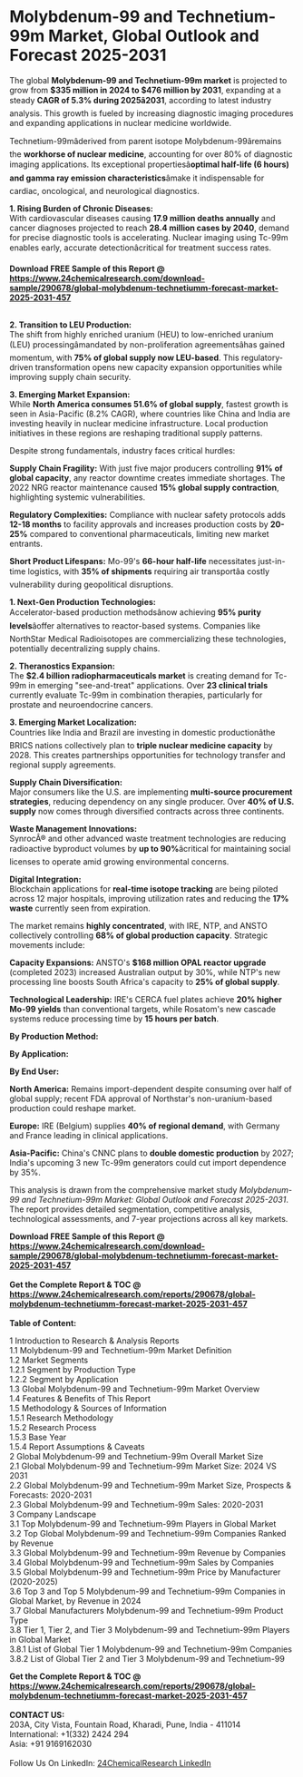 <h1>Molybdenum-99 and Technetium-99m Market, Global Outlook and Forecast 2025-2031</h1><p>The global <strong>Molybdenum-99 and Technetium-99m market</strong> is projected to grow from <strong>$335 million in 2024 to $476 million by 2031</strong>, expanding at a steady <strong>CAGR of 5.3% during 2025â2031</strong>, according to latest industry analysis. This growth is fueled by increasing diagnostic imaging procedures and expanding applications in nuclear medicine worldwide.</p><p>Technetium-99mâderived from parent isotope Molybdenum-99âremains the <strong>workhorse of nuclear medicine</strong>, accounting for over 80% of diagnostic imaging applications. Its exceptional propertiesâ<strong>optimal half-life (6 hours) and gamma ray emission characteristics</strong>âmake it indispensable for cardiac, oncological, and neurological diagnostics.</p><p><strong>1. Rising Burden of Chronic Diseases:</strong><br>
With cardiovascular diseases causing <strong>17.9 million deaths annually</strong> and cancer diagnoses projected to reach <strong>28.4 million cases by 2040</strong>, demand for precise diagnostic tools is accelerating. Nuclear imaging using Tc-99m enables early, accurate detectionâcritical for treatment success rates.</p><div><b>Download FREE Sample of this Report @ 
            <a href="https://www.24chemicalresearch.com/download-sample/290678/global-molybdenum-technetiumm-forecast-market-2025-2031-457">
            https://www.24chemicalresearch.com/download-sample/290678/global-molybdenum-technetiumm-forecast-market-2025-2031-457</a></b></div><br><p><strong>2. Transition to LEU Production:</strong><br>
The shift from highly enriched uranium (HEU) to low-enriched uranium (LEU) processingâmandated by non-proliferation agreementsâhas gained momentum, with <strong>75% of global supply now LEU-based</strong>. This regulatory-driven transformation opens new capacity expansion opportunities while improving supply chain security.</p><p><strong>3. Emerging Market Expansion:</strong><br>
While <strong>North America consumes 51.6% of global supply</strong>, fastest growth is seen in Asia-Pacific (8.2% CAGR), where countries like China and India are investing heavily in nuclear medicine infrastructure. Local production initiatives in these regions are reshaping traditional supply patterns.</p><p>Despite strong fundamentals, industry faces critical hurdles:</p><p><strong>Supply Chain Fragility:</strong> With just five major producers controlling <strong>91% of global capacity</strong>, any reactor downtime creates immediate shortages. The 2022 NRG reactor maintenance caused <strong>15% global supply contraction</strong>, highlighting systemic vulnerabilities.</p><p><strong>Regulatory Complexities:</strong> Compliance with nuclear safety protocols adds <strong>12-18 months</strong> to facility approvals and increases production costs by <strong>20-25%</strong> compared to conventional pharmaceuticals, limiting new market entrants.</p><p><strong>Short Product Lifespans:</strong> Mo-99's <strong>66-hour half-life</strong> necessitates just-in-time logistics, with <strong>35% of shipments</strong> requiring air transportâa costly vulnerability during geopolitical disruptions.</p><p><strong>1. Next-Gen Production Technologies:</strong><br>
Accelerator-based production methodsânow achieving <strong>95% purity levels</strong>âoffer alternatives to reactor-based systems. Companies like NorthStar Medical Radioisotopes are commercializing these technologies, potentially decentralizing supply chains.</p><p><strong>2. Theranostics Expansion:</strong><br>
The <strong>$2.4 billion radiopharmaceuticals market</strong> is creating demand for Tc-99m in emerging "see-and-treat" applications. Over <strong>23 clinical trials</strong> currently evaluate Tc-99m in combination therapies, particularly for prostate and neuroendocrine cancers.</p><p><strong>3. Emerging Market Localization:</strong><br>
Countries like India and Brazil are investing in domestic productionâthe BRICS nations collectively plan to <strong>triple nuclear medicine capacity</strong> by 2028. This creates partnerships opportunities for technology transfer and regional supply agreements.</p><p><strong>Supply Chain Diversification:</strong><br>
	Major consumers like the U.S. are implementing <strong>multi-source procurement strategies</strong>, reducing dependency on any single producer. Over <strong>40% of U.S. supply</strong> now comes through diversified contracts across three continents.</p><p><strong>Waste Management Innovations:</strong><br>
	SynrocÂ® and other advanced waste treatment technologies are reducing radioactive byproduct volumes by <strong>up to 90%</strong>âcritical for maintaining social licenses to operate amid growing environmental concerns.</p><p><strong>Digital Integration:</strong><br>
	Blockchain applications for <strong>real-time isotope tracking</strong> are being piloted across 12 major hospitals, improving utilization rates and reducing the <strong>17% waste</strong> currently seen from expiration.</p><p>The market remains <strong>highly concentrated</strong>, with IRE, NTP, and ANSTO collectively controlling <strong>68% of global production capacity</strong>. Strategic movements include:</p><p><strong>Capacity Expansions:</strong> ANSTO's <strong>$168 million OPAL reactor upgrade</strong> (completed 2023) increased Australian output by 30%, while NTP's new processing line boosts South Africa's capacity to <strong>25% of global supply</strong>.</p><p><strong>Technological Leadership:</strong> IRE's CERCA fuel plates achieve <strong>20% higher Mo-99 yields</strong> than conventional targets, while Rosatom's new cascade systems reduce processing time by <strong>15 hours per batch</strong>.</p><p><strong>By Production Method:</strong></p><p><strong>By Application:</strong></p><p><strong>By End User:</strong></p><p><strong>North America:</strong> Remains import-dependent despite consuming over half of global supply; recent FDA approval of Northstar's non-uranium-based production could reshape market.</p><p><strong>Europe:</strong> IRE (Belgium) supplies <strong>40% of regional demand</strong>, with Germany and France leading in clinical applications.</p><p><strong>Asia-Pacific:</strong> China's CNNC plans to <strong>double domestic production</strong> by 2027; India's upcoming 3 new Tc-99m generators could cut import dependence by 35%.</p><p>This analysis is drawn from the comprehensive market study <em>Molybdenum-99 and Technetium-99m Market: Global Outlook and Forecast 2025-2031</em>. The report provides detailed segmentation, competitive analysis, technological assessments, and 7-year projections across all key markets.</p><div><b>Download FREE Sample of this Report @ 
            <a href="https://www.24chemicalresearch.com/download-sample/290678/global-molybdenum-technetiumm-forecast-market-2025-2031-457">
            https://www.24chemicalresearch.com/download-sample/290678/global-molybdenum-technetiumm-forecast-market-2025-2031-457</a></b></div><br><div><b>Get the Complete Report & TOC @ 
            <a href="https://www.24chemicalresearch.com/reports/290678/global-molybdenum-technetiumm-forecast-market-2025-2031-457">
            https://www.24chemicalresearch.com/reports/290678/global-molybdenum-technetiumm-forecast-market-2025-2031-457</a></b></div><br>
            <b>Table of Content:</b><p>1 Introduction to Research & Analysis Reports<br />
 1.1 Molybdenum-99 and Technetium-99m Market Definition<br />
 1.2 Market Segments<br />
 1.2.1 Segment by Production Type<br />
 1.2.2 Segment by Application<br />
 1.3 Global Molybdenum-99 and Technetium-99m Market Overview<br />
 1.4 Features & Benefits of This Report<br />
 1.5 Methodology & Sources of Information<br />
 1.5.1 Research Methodology<br />
 1.5.2 Research Process<br />
 1.5.3 Base Year<br />
 1.5.4 Report Assumptions & Caveats<br />
2 Global Molybdenum-99 and Technetium-99m Overall Market Size<br />
 2.1 Global Molybdenum-99 and Technetium-99m Market Size: 2024 VS 2031<br />
 2.2 Global Molybdenum-99 and Technetium-99m Market Size, Prospects & Forecasts: 2020-2031<br />
 2.3 Global Molybdenum-99 and Technetium-99m Sales: 2020-2031<br />
3 Company Landscape<br />
 3.1 Top Molybdenum-99 and Technetium-99m Players in Global Market<br />
 3.2 Top Global Molybdenum-99 and Technetium-99m Companies Ranked by Revenue<br />
 3.3 Global Molybdenum-99 and Technetium-99m Revenue by Companies<br />
 3.4 Global Molybdenum-99 and Technetium-99m Sales by Companies<br />
 3.5 Global Molybdenum-99 and Technetium-99m Price by Manufacturer (2020-2025)<br />
 3.6 Top 3 and Top 5 Molybdenum-99 and Technetium-99m Companies in Global Market, by Revenue in 2024<br />
 3.7 Global Manufacturers Molybdenum-99 and Technetium-99m Product Type<br />
 3.8 Tier 1, Tier 2, and Tier 3 Molybdenum-99 and Technetium-99m Players in Global Market<br />
 3.8.1 List of Global Tier 1 Molybdenum-99 and Technetium-99m Companies<br />
 3.8.2 List of Global Tier 2 and Tier 3 Molybdenum-99 and Technetium-99</p><div><b>Get the Complete Report & TOC @ 
            <a href="https://www.24chemicalresearch.com/reports/290678/global-molybdenum-technetiumm-forecast-market-2025-2031-457">
            https://www.24chemicalresearch.com/reports/290678/global-molybdenum-technetiumm-forecast-market-2025-2031-457</a></b></div><br><b>CONTACT US:</b><br>
            203A, City Vista, Fountain Road, Kharadi, Pune, India - 411014<br>
            International: +1(332) 2424 294<br>
            Asia: +91 9169162030 <br><br>
            Follow Us On LinkedIn: <a href="https://www.linkedin.com/company/24chemicalresearch/">24ChemicalResearch LinkedIn</a>